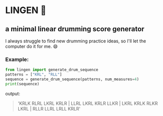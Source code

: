 # LINGEN :drum:
## a minimal linear drumming score generator

I always struggle to find new drumming practice ideas, so I'll let the computer do it for me. :smile:

### Example:
```python
from lingen import generate_drum_sequence
patterns = ["KRL", "RLL"]
sequence = generate_drum_sequence(patterns, num_measures=4)
print(sequence)
```
output:
> 'KRLK RLRL LKRL KRLR | LLRL LKRL KRLR LLKR | LKRL KRLK RLKR LKRL | RLLR LLRL LRLL KRLR'